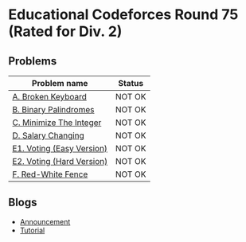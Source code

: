 # Educational Codeforces Round 75 (Rated for Div. 2)

## Problems

|Problem name|Status|
|------------|---------|
| [A. Broken Keyboard](problems/A._Broken_Keyboard.md)|NOT OK|
| [B. Binary Palindromes](problems/B._Binary_Palindromes.md)|NOT OK|
| [C. Minimize The Integer](problems/C._Minimize_The_Integer.md)|NOT OK|
| [D. Salary Changing](problems/D._Salary_Changing.md)|NOT OK|
| [E1. Voting (Easy Version)](problems/E1._Voting_(Easy_Version).md)|NOT OK|
| [E2. Voting (Hard Version)](problems/E2._Voting_(Hard_Version).md)|NOT OK|
| [F. Red-White Fence](problems/F._Red-White_Fence.md)|NOT OK|
## Blogs

- [Announcement](blogs/Announcement.md)
- [Tutorial](blogs/Tutorial.md)

